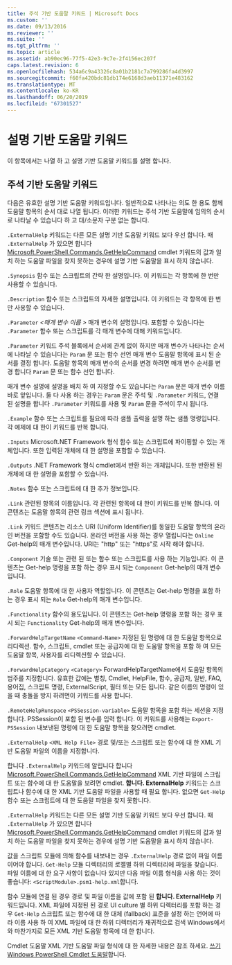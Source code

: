 ```yaml
---
title: 주석 기반 도움말 키워드 | Microsoft Docs
ms.custom: ''
ms.date: 09/13/2016
ms.reviewer: ''
ms.suite: ''
ms.tgt_pltfrm: ''
ms.topic: article
ms.assetid: ab90ec96-77f5-42e3-9c7e-2f4156ec207f
caps.latest.revision: 6
ms.openlocfilehash: 534a6c9a43326c8a01b2181c7a799286fa4d3997
ms.sourcegitcommit: f60fa420bdc81db174e6168d3aeb11371e483162
ms.translationtype: MT
ms.contentlocale: ko-KR
ms.lasthandoff: 06/20/2019
ms.locfileid: "67301527"
---
```

# <a name="comment-based-help-keywords"></a>설명 기반 도움말 키워드

이 항목에서는 나열 하 고 설명 기반 도움말 키워드를 설명 합니다.

## <a name="keywords-in-comment-based-help"></a>주석 기반 도움말 키워드

다음은 유효한 설명 기반 도움말 키워드입니다. 일반적으로 나타나는 의도 한 용도 함께 도움말 항목의 순서 대로 나열 됩니다. 이러한 키워드는 주석 기반 도움말에 임의의 순서로 나타날 수 있습니다 하 고 대/소문자 구분 없는 합니다.

`.ExternalHelp` 키워드는 다른 모든 설명 기반 도움말 키워드 보다 우선 합니다. 때 `.ExternalHelp` 가 있으면 합니다 [Microsoft.PowerShell.Commands.GetHelpCommand](/dotnet/api/Microsoft.PowerShell.Commands.gethelpcommand) cmdlet 키워드의 값과 일치 하는 도움말 파일을 찾지 못하는 경우에 설명 기반 도움말을 표시 하지 않습니다.

`.Synopsis` 함수 또는 스크립트의 간략 한 설명입니다. 이 키워드는 각 항목에 한 번만 사용할 수 있습니다.

`.Description` 함수 또는 스크립트의 자세한 설명입니다. 이 키워드는 각 항목에 한 번만 사용할 수 있습니다.

`.Parameter` *\<매개 변수 이름 >* 매개 변수의 설명입니다. 포함할 수 있습니다는 `.Parameter` 함수 또는 스크립트를 각 매개 변수에 대해 키워드입니다.

`.Parameter` 키워드 주석 블록에서 순서에 관계 없이 하지만 매개 변수가 나타나는 순서에 나타날 수 있습니다는 `Param` 문 또는 함수 선언 매개 변수 도움말 항목에 표시 된 순서를 결정 합니다. 도움말 항목의 매개 변수의 순서를 변경 하려면 매개 변수 순서를 변경 합니다 `Param` 문 또는 함수 선언 합니다.

매개 변수 설명에 설명을 배치 하 여 지정할 수도 있습니다는 `Param` 문은 매개 변수 이름 바로 앞입니다. 둘 다 사용 하는 경우는 `Param` 문은 주석 및 `.Parameter` 키워드, 연결 된 설명을 합니다 `.Parameter` 키워드를 사용 및 `Param` 문을 주석이 무시 됩니다.

`.Example` 함수 또는 스크립트를 필요에 따라 샘플 출력을 설명 하는 샘플 명령입니다. 각 예제에 대 한이 키워드를 반복 합니다.

`.Inputs` Microsoft.NET Framework 형식 함수 또는 스크립트에 파이핑할 수 있는 개체입니다. 또한 입력된 개체에 대 한 설명을 포함할 수 있습니다.

`.Outputs` .NET Framework 형식 cmdlet에서 반환 하는 개체입니다. 또한 반환된 된 개체에 대 한 설명을 포함할 수 있습니다.

`.Notes` 함수 또는 스크립트에 대 한 추가 정보입니다.

`.Link` 관련된 항목의 이름입니다. 각 관련된 항목에 대 한이 키워드를 반복 합니다. 이 콘텐츠는 도움말 항목의 관련 링크 섹션에 표시 됩니다.

`.Link` 키워드 콘텐츠는 리소스 URI (Uniform Identifier)를 동일한 도움말 항목의 온라인 버전을 포함할 수도 있습니다. 온라인 버전을 사용 하는 경우 열립니다는 `Online` Get-help의 매개 변수입니다. URI는 "http" 또는 "https"로 시작 해야 합니다.

`.Component` 기술 또는 관련 된 또는 함수 또는 스크립트를 사용 하는 기능입니다. 이 콘텐츠는 Get-help 명령을 포함 하는 경우 표시 되는 `Component` Get-help의 매개 변수입니다.

`.Role` 도움말 항목에 대 한 사용자 역할입니다. 이 콘텐츠는 Get-help 명령을 포함 하는 경우 표시 되는 `Role` Get-help의 매개 변수입니다.

`.Functionality` 함수의 용도입니다. 이 콘텐츠는 Get-help 명령을 포함 하는 경우 표시 되는 `Functionality` Get-help의 매개 변수입니다.

`.ForwardHelpTargetName` `<Command-Name>` 지정된 된 명령에 대 한 도움말 항목으로 리디렉션. 함수, 스크립트, cmdlet 또는 공급자에 대 한 도움말 항목을 포함 하 여 모든 도움말 항목, 사용자를 리디렉션할 수 있습니다.

`.ForwardHelpCategory` `<Category>` ForwardHelpTargetName에서 도움말 항목의 범주를 지정합니다. 유효한 값에는 별칭, Cmdlet, HelpFile, 함수, 공급자, 일반, FAQ, 용어집, 스크립트 명령, ExternalScript, 필터 또는 모든 됩니다. 같은 이름의 명령이 있을 때 충돌을 방지 하려면이 키워드를 사용 합니다.

`.RemoteHelpRunspace` `<PSSession-variable>` 도움말 항목을 포함 하는 세션을 지정 합니다. PSSession이 포함 된 변수를 입력 합니다. 이 키워드를 사용해는 `Export-PSSession` 내보낸된 명령에 대 한 도움말 항목을 찾으려면 cmdlet.

`.ExternalHelp` `<XML Help File>` 경로 및/또는 스크립트 또는 함수에 대 한 XML 기반 도움말 파일의 이름을 지정합니다.

합니다 `.ExternalHelp` 키워드에 알립니다 합니다 [Microsoft.PowerShell.Commands.GetHelpCommand](/dotnet/api/Microsoft.PowerShell.Commands.gethelpcommand) XML 기반 파일에 스크립트 또는 함수에 대 한 도움말을 보려면 cmdlet. **합니다. ExternalHelp** 키워드는 스크립트나 함수에 대 한 XML 기반 도움말 파일을 사용할 때 필요 합니다. 없으면 `Get-Help` 함수 또는 스크립트에 대 한 도움말 파일을 찾지 못합니다.

`.ExternalHelp` 키워드는 다른 모든 설명 기반 도움말 키워드 보다 우선 합니다. 때 `.ExternalHelp` 가 있으면 합니다 [Microsoft.PowerShell.Commands.GetHelpCommand](/dotnet/api/Microsoft.PowerShell.Commands.gethelpcommand) cmdlet 키워드의 값과 일치 하는 도움말 파일을 찾지 못하는 경우에 설명 기반 도움말을 표시 하지 않습니다.

값을 스크립트 모듈에 의해 함수를 내보내는 경우 `.ExternalHelp` 경로 없이 파일 이름 이어야 합니다. `Get-Help` 모듈 디렉터리의 로캘별 하위 디렉터리에 파일을 찾습니다. 파일 이름에 대 한 요구 사항이 없습니다 있지만 다음 파일 이름 형식을 사용 하는 것이 좋습니다: `<ScriptModule>.psm1-help.xml`합니다.

함수 모듈에 연결 된 경우 경로 및 파일 이름을 값에 포함 된 **합니다. ExternalHelp** 키워드입니다. XML 파일에 지정된 된 경로 UI culture 별 하위 디렉터리를 포함 하는 경우 `Get-Help` 스크립트 또는 함수에 대 한 대체 (fallback) 표준을 설정 하는 언어에 따라 이름 사용 하 여 XML 파일에 대 한 하위 디렉터리가 재귀적으로 검색 Windows에서와 마찬가지로 모든 XML 기반 도움말 항목에 대 한 합니다.

Cmdlet 도움말 XML 기반 도움말 파일 형식에 대 한 자세한 내용은 참조 하세요. [쓰기 Windows PowerShell Cmdlet 도움말](./writing-help-for-windows-powershell-cmdlets.md)합니다.